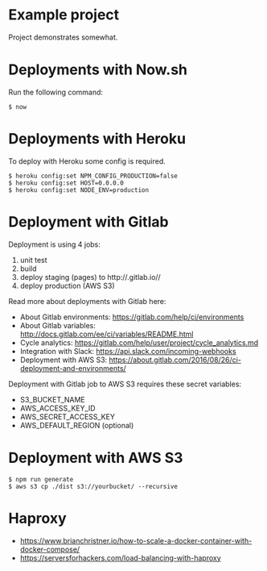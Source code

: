 # Example project

Project demonstrates somewhat.

# Deployments with Now.sh

Run the following command:

    $ now

# Deployments with Heroku

To deploy with Heroku some config is required. 

    $ heroku config:set NPM_CONFIG_PRODUCTION=false
    $ heroku config:set HOST=0.0.0.0
    $ heroku config:set NODE_ENV=production

# Deployment with Gitlab

Deployment is using 4 jobs:

1. unit test
2. build
3. deploy staging (pages) to http://<username>.gitlab.io/<projectname>/
4. deploy production (AWS S3)

Read more about deployments with Gitlab here:

- About Gitlab environments: https://gitlab.com/help/ci/environments
- About Gitlab variables: http://docs.gitlab.com/ee/ci/variables/README.html
- Cycle analytics: https://gitlab.com/help/user/project/cycle_analytics.md
- Integration with Slack: https://api.slack.com/incoming-webhooks
- Deployment with AWS S3: https://about.gitlab.com/2016/08/26/ci-deployment-and-environments/

Deployment with Gitlab job to AWS S3 requires these secret variables:

- S3_BUCKET_NAME
- AWS_ACCESS_KEY_ID
- AWS_SECRET_ACCESS_KEY
- AWS_DEFAULT_REGION (optional)

# Deployment with AWS S3

    $ npm run generate
    $ aws s3 cp ./dist s3://yourbucket/ --recursive
    
# Haproxy

- https://www.brianchristner.io/how-to-scale-a-docker-container-with-docker-compose/
- https://serversforhackers.com/load-balancing-with-haproxy
